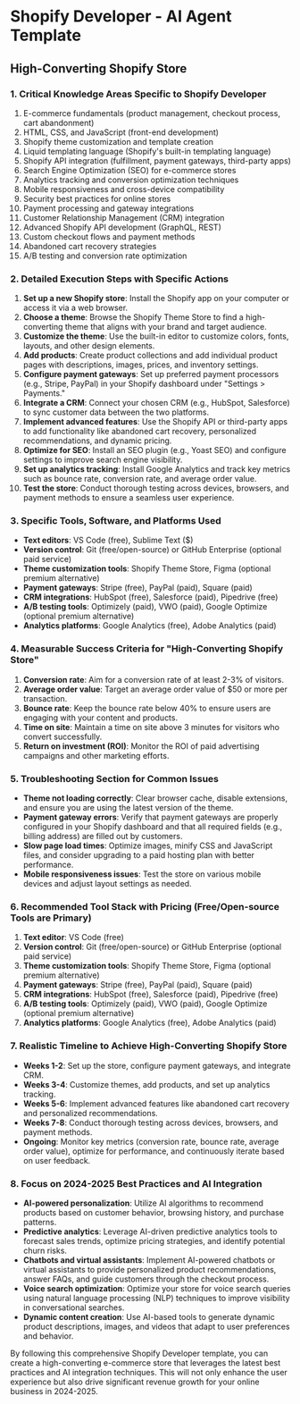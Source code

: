 # Shopify Developer - AI Agent Template

## High-Converting Shopify Store

### 1. Critical Knowledge Areas Specific to Shopify Developer

1. E-commerce fundamentals (product management, checkout process, cart abandonment)
2. HTML, CSS, and JavaScript (front-end development)
3. Shopify theme customization and template creation
4. Liquid templating language (Shopify's built-in templating language)
5. Shopify API integration (fulfillment, payment gateways, third-party apps)
6. Search Engine Optimization (SEO) for e-commerce stores
7. Analytics tracking and conversion optimization techniques
8. Mobile responsiveness and cross-device compatibility
9. Security best practices for online stores
10. Payment processing and gateway integrations
11. Customer Relationship Management (CRM) integration
12. Advanced Shopify API development (GraphQL, REST)
13. Custom checkout flows and payment methods
14. Abandoned cart recovery strategies
15. A/B testing and conversion rate optimization

### 2. Detailed Execution Steps with Specific Actions

1. **Set up a new Shopify store**: Install the Shopify app on your computer or access it via a web browser.
2. **Choose a theme**: Browse the Shopify Theme Store to find a high-converting theme that aligns with your brand and target audience.
3. **Customize the theme**: Use the built-in editor to customize colors, fonts, layouts, and other design elements.
4. **Add products**: Create product collections and add individual product pages with descriptions, images, prices, and inventory settings.
5. **Configure payment gateways**: Set up preferred payment processors (e.g., Stripe, PayPal) in your Shopify dashboard under "Settings > Payments."
6. **Integrate a CRM**: Connect your chosen CRM (e.g., HubSpot, Salesforce) to sync customer data between the two platforms.
7. **Implement advanced features**: Use the Shopify API or third-party apps to add functionality like abandoned cart recovery, personalized recommendations, and dynamic pricing.
8. **Optimize for SEO**: Install an SEO plugin (e.g., Yoast SEO) and configure settings to improve search engine visibility.
9. **Set up analytics tracking**: Install Google Analytics and track key metrics such as bounce rate, conversion rate, and average order value.
10. **Test the store**: Conduct thorough testing across devices, browsers, and payment methods to ensure a seamless user experience.

### 3. Specific Tools, Software, and Platforms Used

- **Text editors**: VS Code (free), Sublime Text ($)
- **Version control**: Git (free/open-source) or GitHub Enterprise (optional paid service)
- **Theme customization tools**: Shopify Theme Store, Figma (optional premium alternative)
- **Payment gateways**: Stripe (free), PayPal (paid), Square (paid)
- **CRM integrations**: HubSpot (free), Salesforce (paid), Pipedrive (free)
- **A/B testing tools**: Optimizely (paid), VWO (paid), Google Optimize (optional premium alternative)
- **Analytics platforms**: Google Analytics (free), Adobe Analytics (paid)

### 4. Measurable Success Criteria for "High-Converting Shopify Store"

1. **Conversion rate**: Aim for a conversion rate of at least 2-3% of visitors.
2. **Average order value**: Target an average order value of $50 or more per transaction.
3. **Bounce rate**: Keep the bounce rate below 40% to ensure users are engaging with your content and products.
4. **Time on site**: Maintain a time on site above 3 minutes for visitors who convert successfully.
5. **Return on investment (ROI)**: Monitor the ROI of paid advertising campaigns and other marketing efforts.

### 5. Troubleshooting Section for Common Issues

- **Theme not loading correctly**: Clear browser cache, disable extensions, and ensure you are using the latest version of the theme.
- **Payment gateway errors**: Verify that payment gateways are properly configured in your Shopify dashboard and that all required fields (e.g., billing address) are filled out by customers.
- **Slow page load times**: Optimize images, minify CSS and JavaScript files, and consider upgrading to a paid hosting plan with better performance.
- **Mobile responsiveness issues**: Test the store on various mobile devices and adjust layout settings as needed.

### 6. Recommended Tool Stack with Pricing (Free/Open-source Tools are Primary)

1. **Text editor**: VS Code (free)
2. **Version control**: Git (free/open-source) or GitHub Enterprise (optional paid service)
3. **Theme customization tools**: Shopify Theme Store, Figma (optional premium alternative)
4. **Payment gateways**: Stripe (free), PayPal (paid), Square (paid)
5. **CRM integrations**: HubSpot (free), Salesforce (paid), Pipedrive (free)
6. **A/B testing tools**: Optimizely (paid), VWO (paid), Google Optimize (optional premium alternative)
7. **Analytics platforms**: Google Analytics (free), Adobe Analytics (paid)

### 7. Realistic Timeline to Achieve High-Converting Shopify Store

- **Weeks 1-2**: Set up the store, configure payment gateways, and integrate CRM.
- **Weeks 3-4**: Customize themes, add products, and set up analytics tracking.
- **Weeks 5-6**: Implement advanced features like abandoned cart recovery and personalized recommendations.
- **Weeks 7-8**: Conduct thorough testing across devices, browsers, and payment methods.
- **Ongoing**: Monitor key metrics (conversion rate, bounce rate, average order value), optimize for performance, and continuously iterate based on user feedback.

### 8. Focus on 2024-2025 Best Practices and AI Integration

- **AI-powered personalization**: Utilize AI algorithms to recommend products based on customer behavior, browsing history, and purchase patterns.
- **Predictive analytics**: Leverage AI-driven predictive analytics tools to forecast sales trends, optimize pricing strategies, and identify potential churn risks.
- **Chatbots and virtual assistants**: Implement AI-powered chatbots or virtual assistants to provide personalized product recommendations, answer FAQs, and guide customers through the checkout process.
- **Voice search optimization**: Optimize your store for voice search queries using natural language processing (NLP) techniques to improve visibility in conversational searches.
- **Dynamic content creation**: Use AI-based tools to generate dynamic product descriptions, images, and videos that adapt to user preferences and behavior.

By following this comprehensive Shopify Developer template, you can create a high-converting e-commerce store that leverages the latest best practices and AI integration techniques. This will not only enhance the user experience but also drive significant revenue growth for your online business in 2024-2025.

